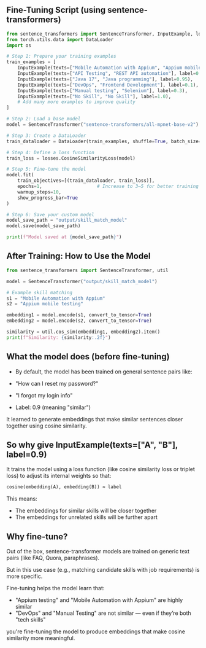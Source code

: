 
## Fine-Tuning Script (using sentence-transformers)

```python
from sentence_transformers import SentenceTransformer, InputExample, losses
from torch.utils.data import DataLoader
import os

# Step 1: Prepare your training examples
train_examples = [
    InputExample(texts=["Mobile Automation with Appium", "Appium mobile testing"], label=0.9),
    InputExample(texts=["API Testing", "REST API automation"], label=0.85),
    InputExample(texts=["Java 17", "Java programming"], label=0.95),
    InputExample(texts=["DevOps", "Frontend Development"], label=0.1),
    InputExample(texts=["Manual testing", "Selenium"], label=0.3),
    InputExample(texts=["No Skill", "No Skill"], label=1.0),
    # Add many more examples to improve quality
]

# Step 2: Load a base model
model = SentenceTransformer("sentence-transformers/all-mpnet-base-v2")

# Step 3: Create a DataLoader
train_dataloader = DataLoader(train_examples, shuffle=True, batch_size=8)

# Step 4: Define a loss function
train_loss = losses.CosineSimilarityLoss(model)

# Step 5: Fine-tune the model
model.fit(
    train_objectives=[(train_dataloader, train_loss)],
    epochs=1,                    # Increase to 3–5 for better training
    warmup_steps=10,
    show_progress_bar=True
)

# Step 6: Save your custom model
model_save_path = "output/skill_match_model"
model.save(model_save_path)

print(f"Model saved at {model_save_path}")

```


## After Training: How to Use the Model

```python
from sentence_transformers import SentenceTransformer, util

model = SentenceTransformer("output/skill_match_model")

# Example skill matching
s1 = "Mobile Automation with Appium"
s2 = "Appium mobile testing"

embedding1 = model.encode(s1, convert_to_tensor=True)
embedding2 = model.encode(s2, convert_to_tensor=True)

similarity = util.cos_sim(embedding1, embedding2).item()
print(f"Similarity: {similarity:.2f}")

```

## What the model does (before fine-tuning)

- By default, the model has been trained on general sentence pairs like:

- "How can I reset my password?"

- "I forgot my login info"
- Label: 0.9 (meaning "similar")

It learned to generate embeddings that make similar sentences closer together using cosine similarity.


## So why give InputExample(texts=["A", "B"], label=0.9)

It trains the model using a loss function (like cosine similarity loss or triplet loss) to adjust its internal weights so that:

```python
cosine(embedding(A), embedding(B)) ≈ label

```

This means:
- The embeddings for similar skills will be closer together
- The embeddings for unrelated skills will be further apart


## Why fine-tune?

Out of the box, sentence-transformer models are trained on generic text pairs (like FAQ, Quora, paraphrases).

But in this use case (e.g., matching candidate skills with job requirements) is more specific.

Fine-tuning helps the model learn that:

- "Appium testing" and "Mobile Automation with Appium" are highly similar
- "DevOps" and "Manual Testing" are not similar — even if they’re both "tech skills"


you're fine-tuning the model to produce embeddings that make cosine similarity more meaningful.

